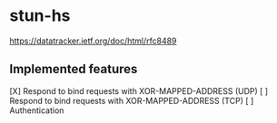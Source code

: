 # stun-hs

https://datatracker.ietf.org/doc/html/rfc8489

## Implemented features
[X] Respond to bind requests with XOR-MAPPED-ADDRESS (UDP)
[ ] Respond to bind requests with XOR-MAPPED-ADDRESS (TCP)
[ ] Authentication


